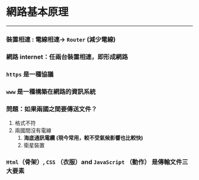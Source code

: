 # 網路基本原理

---

### 裝置相連 : 電線相連→ `Router` (減少電線)

### 網路 internet：任兩台裝置相連，即形成網路

### `https` 是一種協議

### `www` 是一種構築在網路的資訊系統

### 問題：如果兩國之間要傳送文件？

1. 格式不符
2. 兩國間沒有電線
    1. **海底通訊電纜 (現今常用，較不受氣候影響也比較快)**
    2. 衛星裝置

### `Html`（骨架）, `CSS` （衣服）and `JavaScript` （動作） 是傳輸文件三大要素